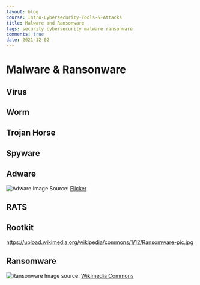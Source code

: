```yaml
---
layout: blog
course: Intro-Cybersecurity-Tools-&-Attacks
title: Malware and Ransonware
tags: security cybersecurity malware ransonware
comments: true
date: 2021-12-02
---
```


# Malware & Ransonware

## Virus

## Worm

## Trojan Horse

## Spyware

## Adware
![Adware](https://live.staticflickr.com/2307/2521108253_ff5edde368.jpg)
Image Source: [Flicker](https://www.flickr.com/photos/factoryjoe/2521108253)

## RATS

## Rootkit
https://upload.wikimedia.org/wikipedia/commons/1/12/Ransomware-pic.jpg
## Ransomware
![Ransonware](https://upload.wikimedia.org/wikipedia/commons/thumb/1/12/Ransomware-pic.jpg/800px-Ransomware-pic.jpg)
Image source: [Wikimedia Commons](https://commons.wikimedia.org/wiki/File:Ransomware-pic.jpg)
